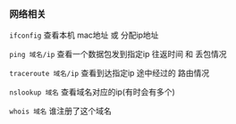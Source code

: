 ### 网络相关

`ifconfig`           查看本机 mac地址 或 分配ip地址
  
`ping 域名/ip`        查看一个数据包发到指定ip  往返时间  和 丢包情况

`traceroute 域名/ip`  查看到达指定ip  途中经过的 路由情况

`nslookup 域名`       查看域名对应的ip(有时会有多个)

`whois 域名`          谁注册了这个域名